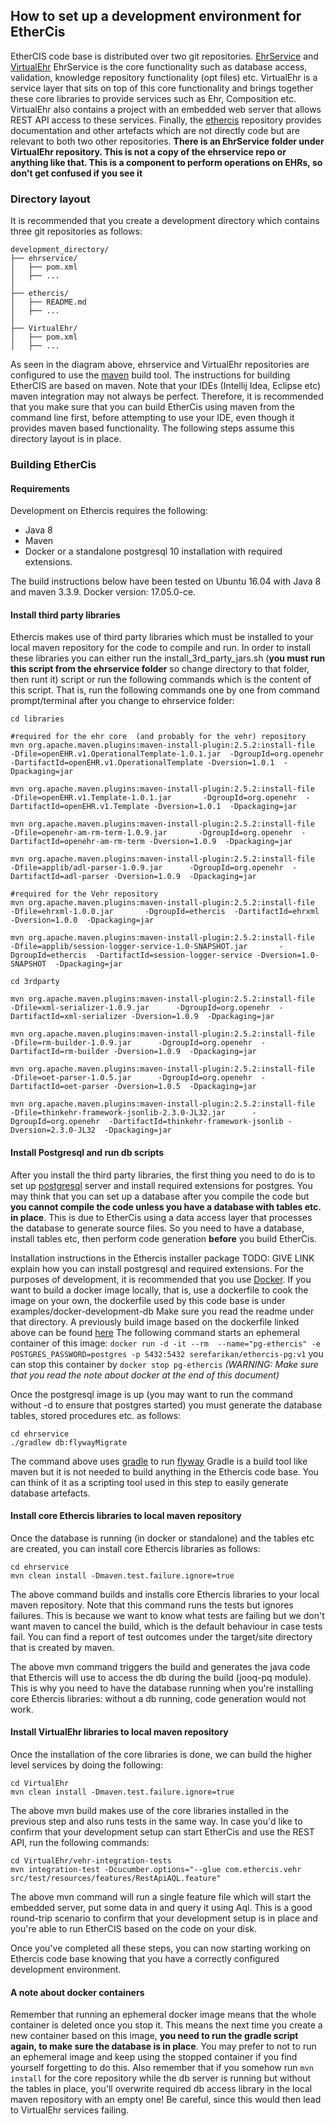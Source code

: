 ## How to set up a development environment for EtherCis

EtherCIS code base is distributed over two git repositories. [EhrService](https://github.com/ethercis/ehrservice) and [VirtualEhr](https://github.com/ethercis/VirtualEhr)
EhrService is the core functionality such as database access, validation, knowledge repository functionality (opt files) etc. VirtualEhr is a service layer that sits on top of this core functionality and brings together these core libraries to provide services such as Ehr, Composition etc. VirtualEhr also contains a project with an embedded web server that allows REST API access to these services. Finally, the [ethercis](https://github.com/ethercis/ethercis) repository provides documentation and other artefacts which are not directly code but are relevant to both two other repositories. **There is an EhrService folder under VirtualEhr repository. This is not a copy of the ehrservice repo or anything like that. This is a component to perform operations on EHRs, so don't get confused if you see it**

### Directory layout
It is recommended that you create a development directory which contains three git repositories as follows:

```
development_directory/
├── ehrservice/
│   ├── pom.xml
│   ├── ...
│
├── ethercis/
│   ├── README.md
│   ├── ...
│
├── VirtualEhr/
│   ├── pom.xml
│   ├── ...
```
As seen in the diagram above, ehrservice and VirtualEhr repositories are configured to use the [maven](https://maven.apache.org/) build tool. The instructions for building EtherCIS are based on maven. Note that your IDEs (Intellij Idea, Eclipse etc) maven integration may not always be perfect. Therefore, it is recommended that you make sure that you can build EtherCis using maven from the command line first, before attempting to use your IDE, even though it provides maven based functionality. The following steps assume this directory layout is in place.

### Building EtherCis

#### Requirements
Development on Ethercis requires the following:
- Java 8
- Maven
- Docker or a standalone postgresql 10 installation with required extensions.

The build instructions below have been tested on Ubuntu 16.04 with Java 8 and maven 3.3.9. Docker version: 17.05.0-ce. 

#### Install third party libraries
Ethercis makes use of third party libraries which must be installed to your local maven repository for the code to compile and run. In order to install these libraries you can either run the install_3rd_party_jars.sh (**you must run this script from the ehrservice folder** so change directory to that folder, then runt it) script or run the following commands which is the content of this script. That is, run the following commands one by one from command prompt/terminal after you change to ehrservice folder:

```
cd libraries

#required for the ehr core  (and probably for the vehr) repository
mvn org.apache.maven.plugins:maven-install-plugin:2.5.2:install-file  -Dfile=openEHR.v1.OperationalTemplate-1.0.1.jar  -DgroupId=org.openehr  -DartifactId=openEHR.v1.OperationalTemplate -Dversion=1.0.1  -Dpackaging=jar

mvn org.apache.maven.plugins:maven-install-plugin:2.5.2:install-file  -Dfile=openEHR.v1.Template-1.0.1.jar       -DgroupId=org.openehr  -DartifactId=openEHR.v1.Template -Dversion=1.0.1  -Dpackaging=jar

mvn org.apache.maven.plugins:maven-install-plugin:2.5.2:install-file  -Dfile=openehr-am-rm-term-1.0.9.jar       -DgroupId=org.openehr  -DartifactId=openehr-am-rm-term -Dversion=1.0.9  -Dpackaging=jar

mvn org.apache.maven.plugins:maven-install-plugin:2.5.2:install-file  -Dfile=applib/adl-parser-1.0.9.jar      -DgroupId=org.openehr  -DartifactId=adl-parser -Dversion=1.0.9  -Dpackaging=jar

#required for the Vehr repository
mvn org.apache.maven.plugins:maven-install-plugin:2.5.2:install-file  -Dfile=ehrxml-1.0.0.jar       -DgroupId=ethercis  -DartifactId=ehrxml -Dversion=1.0.0  -Dpackaging=jar

mvn org.apache.maven.plugins:maven-install-plugin:2.5.2:install-file  -Dfile=applib/session-logger-service-1.0-SNAPSHOT.jar       -DgroupId=ethercis  -DartifactId=session-logger-service -Dversion=1.0-SNAPSHOT  -Dpackaging=jar

cd 3rdparty

mvn org.apache.maven.plugins:maven-install-plugin:2.5.2:install-file  -Dfile=xml-serializer-1.0.9.jar      -DgroupId=org.openehr  -DartifactId=xml-serializer -Dversion=1.0.9  -Dpackaging=jar

mvn org.apache.maven.plugins:maven-install-plugin:2.5.2:install-file  -Dfile=rm-builder-1.0.9.jar      -DgroupId=org.openehr  -DartifactId=rm-builder -Dversion=1.0.9  -Dpackaging=jar

mvn org.apache.maven.plugins:maven-install-plugin:2.5.2:install-file  -Dfile=oet-parser-1.0.5.jar      -DgroupId=org.openehr  -DartifactId=oet-parser -Dversion=1.0.5  -Dpackaging=jar

mvn org.apache.maven.plugins:maven-install-plugin:2.5.2:install-file  -Dfile=thinkehr-framework-jsonlib-2.3.0-JL32.jar      -DgroupId=org.openehr  -DartifactId=thinkehr-framework-jsonlib -Dversion=2.3.0-JL32  -Dpackaging=jar

```

#### Install Postgresql and run db scripts
After you install the third party libraries, the first thing you need to do is to set up [postgresql](https://www.postgresql.org/) server and install required extensions for postgres. You may think that you can set up a database after you compile the code but **you cannot compile the code unless you have a database with tables etc. in place**. This is due to EtherCis using a data access layer that processes the database to generate source files. So you need to have a database, install tables etc, then perform code generation **before** you build EtherCis. 

Installation instructions in the Ethercis installer package TODO: GIVE LINK explain how you can install postgresql and required extensions. For the purposes of development, it is recommended that you use [Docker](https://www.docker.com/).  If you want to build a docker image locally, that is, use a dockerfile to cook the image on your own, the dockerfile used by this code base is under examples/docker-development-db Make sure you read the readme under that directory.
A previously build image based on the dockerfile linked above can be found [here](https://hub.docker.com/r/serefarikan/ethercis-pg/) The following command starts an ephemeral container of this image:
`docker run -d -it --rm  --name="pg-ethercis" -e POSTGRES_PASSWORD=postgres -p 5432:5432 serefarikan/ethercis-pg:v1`
you can stop this container by `docker stop pg-ethercis`
*(WARNING: Make sure that you read the note about docker at the end of this document)*

Once the postgresql image is up (you may want to run the command without -d to ensure that postgres started) you must generate the database tables, stored procedures etc. as follows:

```
cd ehrservice
./gradlew db:flywayMigrate
```

The command above uses [gradle](https://gradle.org/) to run [flyway](https://flywaydb.org/) Gradle is a build tool like maven but it is not needed to build anything in the Ethercis code base. You can think of it as a scripting tool used in this step to easily generate database artefacts. 

#### Install core Ethercis libraries to local maven repository
Once the database is running (in docker or standalone) and the tables etc are created, you can install core Ethercis libraries as follows:
```
cd ehrservice
mvn clean install -Dmaven.test.failure.ignore=true
```
The above command builds and installs core Ethercis libraries to your local maven repository. Note that this command runs the tests but ignores failures. This is because we want to know what tests are failing but we don't want maven to cancel the build, which is the default behaviour in case tests fail. You can find a report of test outcomes under the target/site directory that is created by maven. 

The above mvn command triggers the build and  generates the java code that Ethercis will use to access the db during the build (jooq-pq module). This is why you need to have the database running when you're installing core Ethercis libraries: without a db running, code generation would not work. 

#### Install VirtualEhr libraries to local maven repository
Once the installation of the core libraries is done, we can build the higher level services by doing the following:
```
cd VirtualEhr
mvn clean install -Dmaven.test.failure.ignore=true
```
The above mvn build makes use of the core libraries installed in the previous step and also runs tests in the same way. In case you'd like to confirm that your development setup can start EtherCis and use the REST API, run the following commands:

```
cd VirtualEhr/vehr-integration-tests
mvn integration-test -Dcucumber.options="--glue com.ethercis.vehr src/test/resources/features/RestApiAQL.feature"
```

The above mvn command will run a single feature file which will start the embedded server, put some data in and query it using Aql. This is a good round-trip scenario to confirm that your development setup is in place and you're able to run EtherCIS based on the code on your disk.

Once you've completed all these steps, you can now starting working on Ethercis code base knowing that you have a correctly configured development environment. 

#### A note about docker containers
Remember that running an ephemeral docker image means that the whole container is deleted once you stop it. This means the next time you create a new container based on this image, **you need to run the gradle script again, to make sure the database is in place**. You may prefer to not to run an ephemeral image and keep using the stopped container if you find yourself forgetting to do this. Also remember that if you somehow run `mvn install` for the core repository while the db server is running but without the tables in place, you'll overwrite required db access library in the local maven repository with an empty one! Be careful, since this would then lead to VirtualEhr services failing. 
